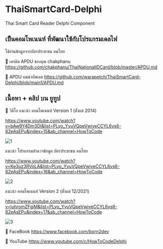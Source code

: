# ThaiSmartCard-Delphi
Thai Smart Card Reader Delphi Component

## เป็นคอมโพเนนท์ ที่พัฒนาใช้กับโปรแกรมเดลไฟ
ใช้อ่านข้อมูลจากบัตรประชาชน คนไทย


📌 เครดิต APDU ของคุณ chakphanu
https://github.com/chakphanu/ThaiNationalIDCard/blob/master/APDU.md

📌 APDU ผมนำอัพเดต
https://github.com/warapetch/ThaiSmartCard-Delphi/blob/main1/APDU.md

## เนื้อหา + คลิป บน ยูทูป
🔷 วิดีโอ
แนะนำ คอมโพเนนท์ Version 1 (ตั้งแต่ 2014)

https://www.youtube.com/watch?v=bAw9Y4Dm3DI&list=PLyo_YyuVQpeVwiveCCYL6ys6-82eAsEPu&index=15&ab_channel=HowToCode

![1](https://img.youtube.com/vi/bAw9Y4Dm3DI/0.jpg)

แนะนำ โปรแกรมสำนวจข้อมูล บัตรประชาชน คนไทย

https://www.youtube.com/watch?v=Ke3uz3RVoLA&list=PLyo_YyuVQpeVwiveCCYL6ys6-82eAsEPu&index=16&ab_channel=HowToCode

![2](https://img.youtube.com/vi/Ke3uz3RVoLA/0.jpg)


แนะนำ คอมโพเนนท์ Version 2 (ตั้งแต่ 12/2021)

https://www.youtube.com/watch?v=luhromZFgjM&list=PLyo_YyuVQpeVwiveCCYL6ys6-82eAsEPu&index=17&ab_channel=HowToCode

![3](https://img.youtube.com/vi/luhromZFgjM/0.jpg)


🔷 FaceBook
https://www.facebook.com/born2dev

🔷 YouTube
https://www.youtube.com/c/HowToCodeDelphi
